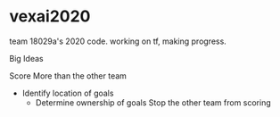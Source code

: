 # vexai2020
team 18029a's 2020 code. working on tf, making progress.

Big Ideas 

Score More than the other team
- Identify location of goals
  - Determine ownership of goals
Stop the other team from scoring
